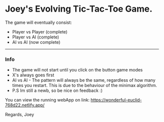 # Joey's Evolving Tic-Tac-Toe Game.

The game will eventually consist:
* Player vs Player (complete)
* Player vs AI (complete)
* AI vs AI (now complete)

----------------
### Info
* The game will not start until you click on the button game modes
* X's always goes first
* AI vs AI - The pattern will always be the same, regardless of how many times you restart. This is due to the behaviour of the minimax algorithm.
* P.S Im still a newb, so be nice on feedback :)


You can view the running webApp on link: https://wonderful-euclid-768d22.netlify.app/

Regards,
Joey